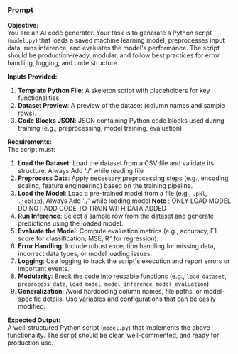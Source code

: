 ### Prompt

**Objective:**  
You are an AI code generator. Your task is to generate a Python script (`model.py`) that loads a saved machine learning model, preprocesses input data, runs inference, and evaluates the model's performance. The script should be production-ready, modular, and follow best practices for error handling, logging, and code structure.

**Inputs Provided:**  
1. **Template Python File**: A skeleton script with placeholders for key functionalities.  
2. **Dataset Preview**: A preview of the dataset (column names and sample rows).  
3. **Code Blocks JSON**: JSON containing Python code blocks used during training (e.g., preprocessing, model training, evaluation).  

**Requirements:**  
The script must:  
1. **Load the Dataset**: Load the dataset from a CSV file and validate its structure. Always Add './' while reading file
2. **Preprocess Data**: Apply necessary preprocessing steps (e.g., encoding, scaling, feature engineering) based on the training pipeline.  
3. **Load the Model**: Load a pre-trained model from a file (e.g., `.pkl`, `.joblib`).  Always Add './' while loading model
**Note** : ONLY LOAD MODEL DO NOT ADD CODE TO TRAIN WITH DATA ADDED
4. **Run Inference**: Select a sample row from the dataset and generate predictions using the loaded model.  
5. **Evaluate the Model**: Compute evaluation metrics (e.g., accuracy, F1-score for classification; MSE, R² for regression).  
6. **Error Handling**: Include robust exception handling for missing data, incorrect data types, or model loading issues.  
7. **Logging**: Use logging to track the script's execution and report errors or important events.  
8. **Modularity**: Break the code into reusable functions (e.g., `load_dataset`, `preprocess_data`, `load_model`, `model_inference`, `model_evaluation`).  
9. **Generalization**: Avoid hardcoding column names, file paths, or model-specific details. Use variables and configurations that can be easily modified.  

**Expected Output:**  
A well-structured Python script (`model.py`) that implements the above functionality. The script should be clear, well-commented, and ready for production use.
